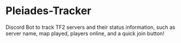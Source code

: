 # Pleiades-Tracker
Discord Bot to track TF2 servers and their status information, such as server name, map played, players online, and a quick join button!
